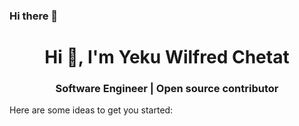 ### Hi there 👋

<h1 align="center">Hi 👋, I'm Yeku Wilfred Chetat</h1>
<h3 align="center">Software Engineer | Open source contributor</h3>
Here are some ideas to get you started:

<!-- 🔭 I’m currently working on ...
- 🌱 I’m currently learning ...
- 👯 I’m looking to collaborate on ...
- 🤔 I’m looking for help with ...
- 💬 Ask me about ...
- 📫 How to reach me: **yekuwilfred@gmail.com** -->


